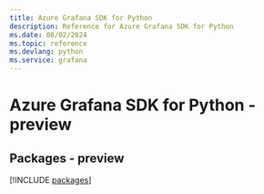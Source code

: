 ```yaml
---
title: Azure Grafana SDK for Python
description: Reference for Azure Grafana SDK for Python
ms.date: 08/02/2024
ms.topic: reference
ms.devlang: python
ms.service: grafana
---
```

# Azure Grafana SDK for Python - preview
## Packages - preview
[!INCLUDE [packages](grafana-index.md)]
